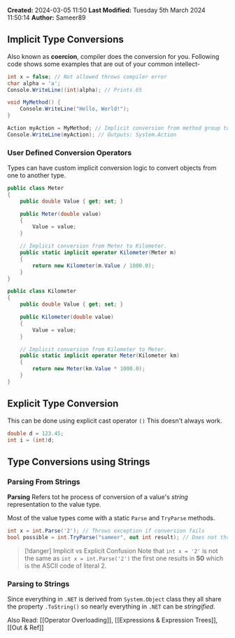 **Created:** 2024-03-05 11:50
**Last Modified:** Tuesday 5th March 2024 11:50:14
**Author:** Sameer89

## Implicit Type Conversions

Also known as **coercion**, compiler does the conversion for you. Following code shows some examples that are out of your common intellect-
```csharp
int x = false; // Not allowed throws compiler error
char alpha = 'a';
Console.WriteLine((int)alpha); // Prints 65
```

```csharp
void MyMethod() {
    Console.WriteLine("Hello, World!");
}

Action myAction = MyMethod; // Implicit conversion from method group to Action delegate
Console.WriteLine(myAction); // Outputs: System.Action
```

### User Defined Conversion Operators

Types can have custom implicit conversion logic to convert objects from one to another type. 

```csharp
public class Meter
{
    public double Value { get; set; }

    public Meter(double value)
    {
        Value = value;
    }

    // Implicit conversion from Meter to Kilometer.
    public static implicit operator Kilometer(Meter m)
    {
        return new Kilometer(m.Value / 1000.0);
    }
}

public class Kilometer
{
    public double Value { get; set; }

    public Kilometer(double value)
    {
        Value = value;
    }

    // Implicit conversion from Kilometer to Meter.
    public static implicit operator Meter(Kilometer km)
    {
        return new Meter(km.Value * 1000.0);
    }
}

```

## Explicit Type Conversion

This can be done using explicit cast operator `()` This doesn't always work.

```csharp
double d = 123.45;
int i = (int)d;
```
## Type Conversions using Strings

### Parsing From Strings
**Parsing** Refers tot he process of conversion of a value's *string* representation to the value type.

Most of the value types come with a static `Parse` and `TryParse` methods.
```csharp
int x = int.Parse('2'); // Throws exception if conversion fails
bool possible = int.TryParse("sameer", out int result); // Does not throw exception on failing, instead returns a default value
```

> [!danger] Implicit vs Explicit Confusion
> Note that `int x = '2'` is not the same as `int x = int.Parse('2')` the first one results in **50** which is the ASCII code of literal 2. 

### Parsing to Strings

Since everything in `.NET` is derived from `System.Object` class they all share the property `.ToString()` so nearly everything in `.NET` can be *stringified*. 

Also Read: [[Operator Overloading]], [[Expressions & Expression Trees]], [[Out & Ref]]
